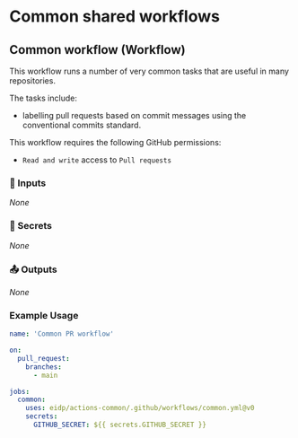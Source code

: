 # Common shared workflows

## Common workflow (Workflow)

This workflow runs a number of very common tasks that are useful in many repositories.

The tasks include:
- labelling pull requests based on commit messages using the conventional commits standard.

This workflow requires the following GitHub permissions:
- `Read and write` access to `Pull requests`

<!-- BEGIN WORKFLOW INPUT DOCS: Common workflow -->

### 🔧 Inputs

_None_

### 🔐 Secrets

_None_

### 📤 Outputs

_None_

<!-- END WORKFLOW INPUT DOCS -->

### Example Usage

```yaml
name: 'Common PR workflow'

on:
  pull_request:
    branches:
      - main

jobs:
  common:
    uses: eidp/actions-common/.github/workflows/common.yml@v0
    secrets:
      GITHUB_SECRET: ${{ secrets.GITHUB_SECRET }}
```